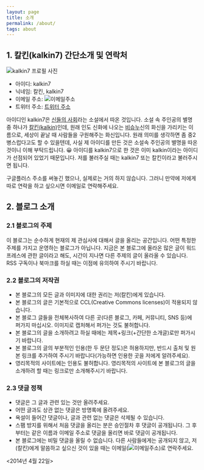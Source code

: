 ```yaml
---
layout: page
title: 소개
permalink: /about/
tags: about
---
```


## 1\. 칼킨(kalkin7) 간단소개 및 연락처

![kalkin7 프로필 사진][1]

* 아이디: kalkin7
* 닉네임: 칼킨, kalkin7
* 이메일 주소: ![이메일주소][6]
* 트위터 주소: [트위터 주소](https://twitter.com/kalkin_7)

아이디인 kalkin7은 [신들의 사회][2]라는 소설에서 따온 것입니다. 소설 속 주인공의 별명 중 하나가 [칼킨(kalkin)][3]인데, 원래 인도 신화에 나오는 [비슈누][4]신의 화신을 가리키는 이름으로, 세상이 끝날 때 사람들을 구원해주는 화신입니다. 원래 의미를 생각하면 좀 중2병스럽다고도 할 수 있을텐데, 사실 제 아이디를 만든 것은 소설속 주인공의 별명을 따온 것이니 이해 부탁드립니다. 😀 아이디를 kalkin7으로 한 것은 이미 kalkin이라는 아이디가 선점되어 있었기 때문입니다. 저를 불러주실 때는 kalkin7 또는 칼킨이라고 불러주시면 됩니다.

구글플러스 주소를 써놓긴 했으나, 실제로는 거의 하지 않습니다. 그러니 만약에 저에게 따로 연락을 하고 싶으시면 이메일로 연락해주세요.


## 2\. 블로그 소개

### 2.1 블로그의 주제

이 블로그는 순수하게 현재의 제 관심사에 대해서 글을 올리는 공간입니다. 어떤 특정한 주제를 가지고 운영하는 블로그가 아닙니다. 지금은 본 블로그에 올라온 많은 글이 워드프레스에 관한 글이라고 해도, 시간이 지나면 다른 주제의 글이 올라올 수 있습니다. RSS 구독이나 북마크를 하실 때는 이점에 유의하여 주시기 바랍니다.


### 2.2 블로그의 저작권

* 본 블로그의 모든 글과 이미지에 대한 권리는 저(칼킨)에게 있습니다.
* 본 블로그의 글은 기본적으로 CCL(Creative Commons licenses)이 적용되지 않습니다.
* 본 블로그 글들을 전체복사하여 다른 곳(다른 블로그, 카페, 커뮤니티, SNS 등)에 퍼가지 마십시오. 이미지로 캡처해서 퍼가는 것도 불허합니다.
* 본 블로그의 글을 소개하려고 하실 때에는 제목+링크(+간단한 소개글)로만 퍼가시기 바랍니다.
* 본 블로그의 글의 부분적인 인용(한 두 문단 정도)은 허용하지만, 반드시 출처 및 원본 링크를 추가하여 주시기 바랍니다(가능하면 인용한 곳을 저에게 알려주세요).
* 영리목적의 사이트에는 인용도 불허합니다. 영리목적의 사이트에 본 블로그의 글을 소개하려 할 때는 링크로만 소개해주시기 바랍니다.


### 2.3 댓글 정책

* 댓글은 그 글과 관련 있는 것만 올려주세요.
* 어떤 글과도 상관 없는 댓글은 방명록에 올려주세요.
* 욕설이 들어간 댓글이나, 글과 관련 없는 댓글은 삭제될 수 있습니다.
* 스팸 방지를 위해서 처음 댓글을 올리는 분은 승인절차 후 댓글이 공개됩니다. 그 후부터는 같은 이름과 이메일 주소로 댓글을 올리면 바로 댓글이 공개됩니다.
* 본 블로그에는 비밀 댓글을 올릴 수 없습니다. 다른 사람들에게는 공개되지 않고, 저(칼킨)에게 말씀하고 싶으신 것이 있을 때는 이메일(![이메일주소][6])로 연락주세요.

&lt;2014년 4월 22일&gt;

[1]: http://lh6.googleusercontent.com/--b_OvzgPi4M/T5dMdXSh3iI/AAAAAAABIkE/_M0F964qhlE/s100/IMG_0002.jpg
[2]: http://rigvedawiki.net/r1/wiki.php/%EC%8B%A0%EB%93%A4%EC%9D%98%20%EC%82%AC%ED%9A%8C
[3]: http://100.daum.net/encyclopedia/view.do?docid=b21k1805a
[4]: http://rigvedawiki.net/r1/wiki.php/%EB%B9%84%EC%8A%88%EB%88%84
[5]: http://akismet.com/
[6]: http://lh6.googleusercontent.com/-ZrLePfNLs44/U1XIysdaacI/AAAAAAABnJg/XzGTNUTrZew/s0/kalkin7-gmail.png
  